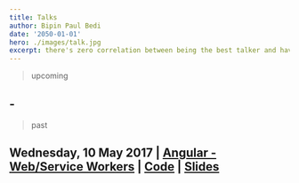 ```yaml
---
title: Talks
author: Bipin Paul Bedi
date: '2050-01-01'
hero: ./images/talk.jpg
excerpt: there's zero correlation between being the best talker and having the best ideas
---
```


> upcoming

## -

> past

## Wednesday, 10 May 2017 | <a href="https://www.meetup.com/en-AU/ng-sydney/events/239565060/">Angular - Web/Service Workers</a> | <a href="https://github.com/bipinpaulbedi/angular-meetup">Code</a> | <a href="https://www.slideshare.net/BipinPaulBedi/implementing-web-workers-service-workers-in-angular">Slides</a>

